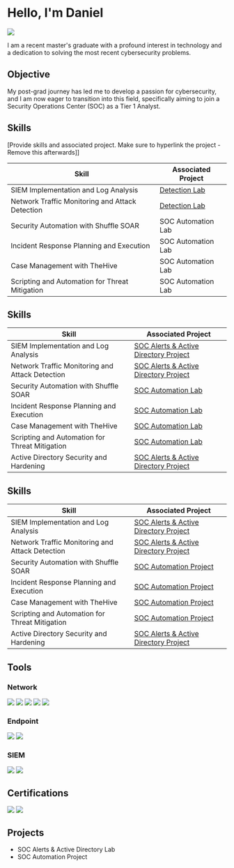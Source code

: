 # Hello, I'm Daniel

<a href="https://www.linkedin.com/in/dan-carter-0b28a3261" target="_blank">
  <img src="https://img.shields.io/badge/-LinkedIn-0072b1?&style=for-the-badge&logo=linkedin&logoColor=white" />
</a>


I am a recent master's graduate with a profound interest in technology and a dedication to solving the most recent cybersecurity problems.

## Objective

My post-grad journey has led me to develop a passion for cybersecurity, and I am now eager to transition into this field, specifically aiming to join a Security Operations Center (SOC) as a Tier 1 Analyst.

## Skills
[Provide skills and associated project. Make sure to hyperlink the project - Remove this afterwards]]

| Skill                                         | Associated Project         |
|-----------------------------------------------|----------------------------|
| SIEM Implementation and Log Analysis          | <a href="https://google.com">Detection Lab</a>|
| Network Traffic Monitoring and Attack Detection | <a href="https://google.com">Detection Lab</a>|
| Security Automation with Shuffle SOAR         | SOC Automation Lab|
| Incident Response Planning and Execution      | SOC Automation Lab|
| Case Management with TheHive                  | SOC Automation Lab|
| Scripting and Automation for Threat Mitigation | SOC Automation Lab|
## Skills  

| Skill                                         | Associated Project                      |
|-----------------------------------------------|-----------------------------------------|
| SIEM Implementation and Log Analysis          | [SOC Alerts & Active Directory Project](#) |
| Network Traffic Monitoring and Attack Detection | [SOC Alerts & Active Directory Project](#) |
| Security Automation with Shuffle SOAR         | [SOC Automation Lab](#) |
| Incident Response Planning and Execution      | [SOC Automation Lab](#) |
| Case Management with TheHive                  | [SOC Automation Lab](#) |
| Scripting and Automation for Threat Mitigation | [SOC Automation Lab](#) |
| Active Directory Security and Hardening       | [SOC Alerts & Active Directory Project](#) |
## Skills  

| Skill                                         | Associated Project                      |
|-----------------------------------------------|-----------------------------------------|
| SIEM Implementation and Log Analysis          | [SOC Alerts & Active Directory Project](https://github.com/danielcarter7123/SOC-Alerts-Active-Directory-Project) |
| Network Traffic Monitoring and Attack Detection | [SOC Alerts & Active Directory Project](https://github.com/danielcarter7123/SOC-Alerts-Active-Directory-Project) |
| Security Automation with Shuffle SOAR         | [SOC Automation Project](https://github.com/danielcarter7123/SOC-Automation-Project) |
| Incident Response Planning and Execution      | [SOC Automation Project](https://github.com/danielcarter7123/SOC-Automation-Project) |
| Case Management with TheHive                  | [SOC Automation Project](https://github.com/danielcarter7123/SOC-Automation-Project) |
| Scripting and Automation for Threat Mitigation | [SOC Automation Project](https://github.com/danielcarter7123/SOC-Automation-Project) |
| Active Directory Security and Hardening       | [SOC Alerts & Active Directory Project](https://github.com/danielcarter7123/SOC-Alerts-Active-Directory-Project) |



## Tools
### Network
<div>
    <img src="https://img.shields.io/badge/-Wireshark-1679A7?&style=for-the-badge&logo=Wireshark&logoColor=white" />
    <img src="https://img.shields.io/badge/-Nessus-00A1DE?&style=for-the-badge&logo=Nessus&logoColor=white" />
    <img src="https://img.shields.io/badge/-NetworkMiner-5A3E85?&style=for-the-badge&logoColor=white" />
    <img src="https://img.shields.io/badge/-Qualys-DA291C?&style=for-the-badge&logo=Qualys&logoColor=white" />
    <img src="https://img.shields.io/badge/-Maltego-1E1E1E?&style=for-the-badge&logo=Maltego&logoColor=white" />
</div>

### Endpoint
<div>
    <img src="https://img.shields.io/badge/-Microsoft_Defender_for_Endpoint-00A4EF?&style=for-the-badge&logo=Microsoft&logoColor=white" />
    <img src="https://img.shields.io/badge/-Velociraptor-4B275F?&style=for-the-badge&logo=Velociraptor&logoColor=white" />
</div>

### SIEM
<div>
    <img src="https://img.shields.io/badge/-Splunk-000000?&style=for-the-badge&logo=Splunk&logoColor=white" />
    <img src="https://img.shields.io/badge/-Wazuh-5A3E85?&style=for-the-badge&logo=Wazuh&logoColor=white" />
</div>

## Certifications
<div>
  <img src="https://img.shields.io/badge/-Security%2B-FF0000?&style=for-the-badge&logo=CompTIA&logoColor=white" />
  <img src="https://img.shields.io/badge/-Certified%20in%20Cybersecurity%20(CC)-33AADD?&style=for-the-badge&logo=ISC2&logoColor=white" />
</div>

## Projects
- SOC Alerts & Active Directory Lab
- SOC Automation Project
